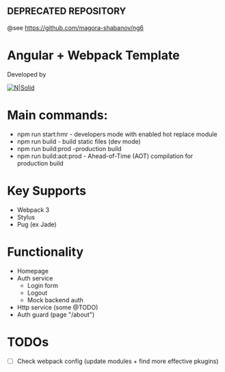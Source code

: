 ## DEPRECATED REPOSITORY
@see https://github.com/magora-shabanov/ng6
# Angular + Webpack Template

Developed by 

[![N|Solid](https://magora-systems.com/public-new/img/header/logo_black.svg)](https://magora-systems.com)

# Main commands:

 * npm run start:hmr - developers mode with enabled hot replace module
 * npm run build - build static files (dev mode)
 * npm run build:prod -production build
 * npm run build:aot:prod - Ahead-of-Time (AOT) compilation for production build 

# Key Supports

  * Webpack 3
  * Stylus
  * Pug (ex Jade)


# Functionality
 * Homepage
 * Auth service
    * Login form
    * Logout
    * Mock backend auth
* Http service (some @TODO)
* Auth guard (page "/about")

# TODOs 
- [ ] Check webpack config (update modules + find more effective pkugins)


    
